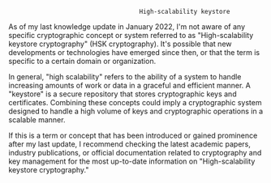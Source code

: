                                         High-scalability keystore
                                                                        

As of my last knowledge update in January 2022, I'm not aware of any specific cryptographic concept or system referred to as "High-scalability keystore cryptography" (HSK cryptography). It's possible that new developments or technologies have emerged since then, or that the term is specific to a certain domain or organization.

In general, "high scalability" refers to the ability of a system to handle increasing amounts of work or data in a graceful and efficient manner. A "keystore" is a secure repository that stores cryptographic keys and certificates. Combining these concepts could imply a cryptographic system designed to handle a high volume of keys and cryptographic operations in a scalable manner.

If this is a term or concept that has been introduced or gained prominence after my last update, I recommend checking the latest academic papers, industry publications, or official documentation related to cryptography and key management for the most up-to-date information on "High-scalability keystore cryptography."
